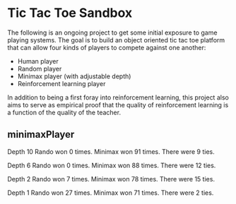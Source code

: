 Tic Tac Toe Sandbox
===================

The following is an ongoing project to get some initial exposure to game
playing systems. The goal is to build an object oriented tic tac toe
platform that can allow four kinds of players to compete against one
another:
* Human player
* Random player
* Minimax player (with adjustable depth)
* Reinforcement learning player

In addition to being a first foray into reinforcement learning, this
project also aims to serve as empirical proof that the quality of
reinforcement learning is a function of the quality of the teacher.

minimaxPlayer
-------------
Depth 10
    Rando won 0 times.
    Minimax won 91 times.
    There were 9 ties.

Depth 6
    Rando won 0 times.
    Minimax won 88 times.
    There were 12 ties.

Depth 2
    Rando won 7 times.
    Minimax won 78 times.
    There were 15 ties.

Depth 1
    Rando won 27 times.
    Minimax won 71 times.
    There were 2 ties.
